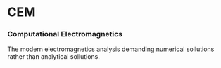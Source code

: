 # CEM
### Computational Electromagnetics
  The modern electromagnetics analysis demanding numerical sollutions rather than analytical sollutions. 
